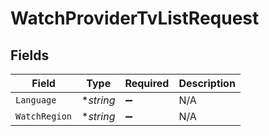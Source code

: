 # WatchProviderTvListRequest


## Fields

| Field              | Type               | Required           | Description        |
| ------------------ | ------------------ | ------------------ | ------------------ |
| `Language`         | **string*          | :heavy_minus_sign: | N/A                |
| `WatchRegion`      | **string*          | :heavy_minus_sign: | N/A                |